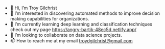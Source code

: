 - 👋 Hi, I’m Troy Gilchrist
- 👀 I’m interested in discovering automated methods to improve decision making capabilities for organizations.
- 🌱 I’m currently learning deep learning and classification techniques check out my page https://angry-bartik-48ec5d.netlify.app/ 
- 💞️ I’m looking to collaborate on data science projects.
- 📫 How to reach me at my email troydgilchrist@gmail.com

<!---
troydg2000/troydg2000 is a ✨ special ✨ repository because its `README.md` (this file) appears on your GitHub profile.
You can click the Preview link to take a look at your changes.
--->
